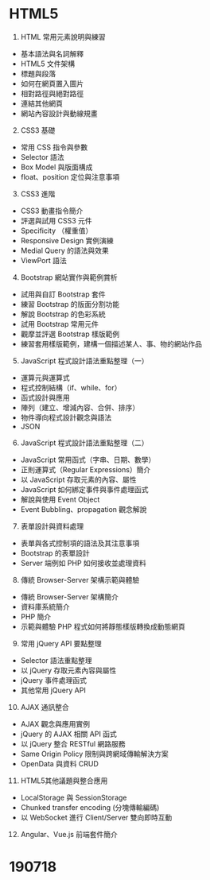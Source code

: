 # HTML5

1. HTML 常用元素說明與練習
  - 基本語法與名詞解釋
  - HTML5 文件架構
  - 標題與段落
  - 如何在網頁置入圖片
  - 相對路徑與絕對路徑
  - 連結其他網頁
  - 網站內容設計與動線規畫 

2. CSS3 基礎
  - 常用 CSS 指令與參數
  - Selector 語法
  - Box Model 與版面構成
  - float、position 定位與注意事項

3. CSS3 進階
  - CSS3 動畫指令簡介
  - 評選與試用 CSS3 元件 
  - Specificity （權重值）
  - Responsive Design 實例演練 
  - Medial Query 的語法與效果 
  - ViewPort 語法 
  
4. Bootstrap 網站實作與範例賞析 
  - 試用與自訂 Bootstrap 套件 
  - 練習 Bootstrap 的版面分割功能 
  - 解說 Bootstrap 的色彩系統 
  - 試用 Bootstrap 常用元件 
  - 觀摩並評選 Bootstrap 樣版範例 
  - 練習套用樣版範例，建構一個描述某人、事、物的網站作品

5. JavaScript 程式設計語法重點整理（一）
  - 運算元與運算式
  - 程式控制結構（if、while、for）
  - 函式設計與應用
  - 陣列（建立、增減內容、合併、排序）
  - 物件導向程式設計觀念與語法
  - JSON

6. JavaScript 程式設計語法重點整理（二）
  - JavaScript 常用函式（字串、日期、數學）
  - 正則運算式（Regular Expressions）簡介
  - 以 JavaScript 存取元素的內容、屬性
  - JavaScript 如何綁定事件與事件處理函式 
  - 解說與使用 Event Object 
  - Event Bubbling、propagation 觀念解說 

7. 表單設計與資料處理 
  - 表單與各式控制項的語法及其注意事項 
  - Bootstrap 的表單設計 
  - Server 端例如 PHP 如何接收並處理資料 

8. 傳統 Browser-Server 架構示範與體驗
  - 傳統 Browser-Server 架構簡介
  - 資料庫系統簡介
  - PHP 簡介
  - 示範與體驗 PHP 程式如何將靜態樣版轉換成動態網頁

9. 常用 jQuery API 要點整理 
  - Selector 語法重點整理 
  - 以 jQuery 存取元素內容與屬性 
  - jQuery 事件處理函式 
  - 其他常用 jQuery API

10. AJAX 通訊整合 
  - AJAX 觀念與應用實例 
  - jQuery 的 AJAX 相關 API 函式 
  - 以 jQuery 整合 RESTful 網路服務 
  - Same Origin Policy 限制與跨網域傳輸解決方案
  - OpenData 與資料 CRUD

11. HTML5其他議題與整合應用
  - LocalStorage 與 SessionStorage 
  - Chunked transfer encoding (分塊傳輸編碼) 
  - 以 WebSocket 進行 Client/Server 雙向即時互動 

12. Angular、Vue.js 前端套件簡介
# 190718
